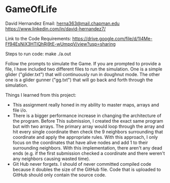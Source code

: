 # GameOfLife

David Hernandez
Email: herna363@mail.chapman.edu
https://www.linkedin.com/in/david-hernandez7/

Link to the Code Requirements:
https://drive.google.com/file/d/1I4Me-Ff94EsNiX3HTIQhRj9tE-wUmpqV/view?usp=sharing

Steps to run code:
make
./a.out

Follow the prompts to simulate the Game. If you are prompted to provide a file,
I have included two different files to run the simulation. One is a simple
glider ("glider.txt") that will continuously run in doughnut mode. The other
one is a glider gunner ("gg.txt") that will go back and forth through the
simulation.

Things I learned from this project:
- This assignment really honed in my ability to master maps, arrays and file i/o.
- There is a bigger performance increase in changing the architecture of the program. Before This submission, I created the exact same program but with two arrays. The primary array would loop through the array and hit every single coordinate then check the 9 neighbors surrounding that coordinate and apply the appropriate rules. With this approach, I only focus on the coordinates that have alive nodes and add 1 to their surrounding neighbors. With this implementation, there aren't any dead ends (e.g. if the first submission checked a coordinate and there weren't any neighbors causing wasted time).
- Git Hub never forgets. I should of never committed compiled code because it doubles the size of the GitHub file. Code that is uploaded to GitHub should only contain the source code.
